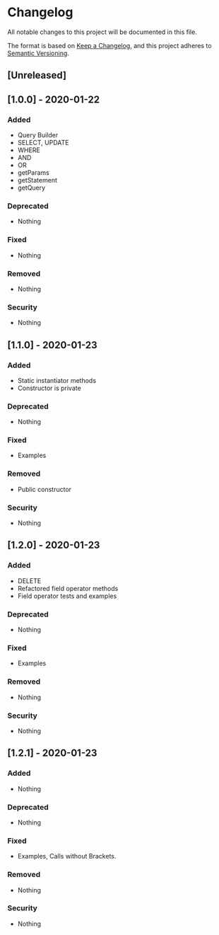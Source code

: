 # Changelog
All notable changes to this project will be documented in this file.

The format is based on [Keep a Changelog](https://keepachangelog.com/en/1.0.0/),
and this project adheres to [Semantic Versioning](https://semver.org/spec/v2.0.0.html).

## [Unreleased]

## [1.0.0] - 2020-01-22

### Added
- Query Builder
- SELECT, UPDATE
- WHERE
- AND
- OR
- getParams
- getStatement
- getQuery

### Deprecated
- Nothing

### Fixed
- Nothing

### Removed
- Nothing

### Security
- Nothing

## [1.1.0] - 2020-01-23

### Added
- Static instantiator methods
- Constructor is private

### Deprecated
- Nothing

### Fixed
- Examples

### Removed
- Public constructor

### Security
- Nothing

## [1.2.0] - 2020-01-23

### Added
- DELETE
- Refactored field operator methods
- Field operator tests and examples

### Deprecated
- Nothing

### Fixed
- Examples

### Removed
- Nothing

### Security
- Nothing

## [1.2.1] - 2020-01-23

### Added
- Nothing

### Deprecated
- Nothing

### Fixed
- Examples, Calls without Brackets.

### Removed
- Nothing

### Security
- Nothing
